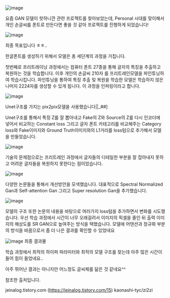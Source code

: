 ![image](https://user-images.githubusercontent.com/52944973/104883289-e5845e80-59a7-11eb-995c-b69eda1128c8.png)

요즘 GAN 모델이 핫하니깐 관련 프로젝트를 찾아보았는데, Personal 시대를 맞이해서 개인 손글씨를 폰트로 만든다면 좋을 것 같아 프로젝트를 진행하게 되었습니다!

![image](https://user-images.githubusercontent.com/52944973/104883326-f634d480-59a7-11eb-86ce-14aab6754642.png)


최종 목표입니다 ㅎㅎ..




한글폰트를 생성하기 위해서 모델은 총 세단계의 과정을 거칩니다. 

첫번째로 프리트레이닝 과정에서는 컴퓨터 폰트 27종을 통해 글자의 특징을 추출하고 복원하는 것을 학습합니다. 이후 개인의 손글씨 210자 를 프리트레인모델을 파인튜닝하여 학습시킵니다. 파인튜닝을 통하여 특징 추출 및 복원을 학습한 모델은 학습하지 않은 나머지 2224자를 생성할 수 있게 됩니다. 이 과정을 인퍼링이라고 합니다.

![image](https://user-images.githubusercontent.com/52944973/104883522-3b590680-59a8-11eb-9d20-4891e2f61b63.png)

Unet구조를 가지는 pix2pix모델을 사용했습니다||_##]

Unet구조를 통해서 특징 Z를 잘 뽑아내고 Fake의 Z와 Source의 Z를 다시 인코더에 넣어서 비교하는 Constant loss 그리고 글자 폰트 카테고리를 비교해주는 Category loss와 Fake이미지와 Ground Truth이미지와의 L1거리를 loss텀으로 추가해서 모델을 만들었습니다.

![image](https://user-images.githubusercontent.com/52944973/104883527-3eec8d80-59a8-11eb-92e9-4519abfea1b9.png)

기술의 문제점으로는 프리트레인 과정에서 글자들의 디테일한 부분을 잘 잡아내지 못하고 어려운 글자들을 복원하지 못한다는 점이었습니다.

![image](https://user-images.githubusercontent.com/52944973/104883529-40b65100-59a8-11eb-8126-6a11bb8047cc.png)

다양한 논문들을 통해서 개선방안을 모색했습니다. 대표적으로 Spectral Normalized Gan과 Self-attention Gan 그리고 Super resolution Gan을 추가했습니다.

![image](https://user-images.githubusercontent.com/52944973/104883535-43b14180-59a8-11eb-8b7f-e16d92270571.png)

모델의 구조 또한 논문의 내용을 바탕으로 여러가지 loss텀을 추가하면서 변화를 시도했습니다. 우선 학습 과정에서 시간이 너무 오래걸려서 이미지의 픽셀을 줄인 뒤 출력 이미지의 해상도를 SR GAN으로 높여주는 방식을 택했습니다. 모델에 어텐션과 정규화 부분의 방식을 바꿈으로서 좀 더 나은 결과를 확인할 수 있었네요

![image](https://user-images.githubusercontent.com/52944973/104883541-457b0500-59a8-11eb-8bb4-fbbb680a664f.png)
최종 결과물

학습 과정에서 최적의 하이퍼 파라미터와 최적의 모델 구조를 찾는데 아주 많은 시간이 들어 힘이 들었네요..

아주 뛰어난 결과는 아니지만 어느정도 글씨체를 닮은 것 같네요^^

참조한 출처입니다.




jeinalog.tistory.com
(https://jeinalog.tistory.com/15)
kaonashi-tyc/zi2zi

